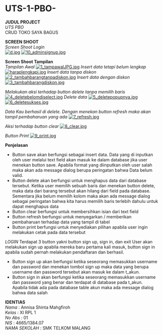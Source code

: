 # UTS-1-PBO-
**JUDUL PROJECT** <br>
*UTS PBO* <br>
CRUD TOKO SAYA BAGUS <br>


 **SCREEN SHOOT** <br>
*Screen Shoot Login* <br>
[![d.jpg](https://s7.postimg.org/mlm5jz9bv/image.jpg)](https://postimg.org/image/8f6eoqygn/)
[![10_adminsignup.jpg](https://s28.postimg.org/nfhy070tp/10_adminsignup.jpg)](https://postimg.org/image/9ykzhbqi1/)

**Screen Shoot Tampilan** <br>
*Tampilan Awal*
[![1_tampawalJPG.jpg](https://s23.postimg.org/5lebvzbrf/1_tampawal_JPG.jpg)](https://postimg.org/image/6noieiukn/)
*Insert data tetapi belum lengkap*
[![haraplengkapi.jpg](https://s15.postimg.org/jq83t6zh7/haraplengkapi.jpg)](https://postimg.org/image/uptb4spw7/)
*Insert data tanpa diskon*
[![2_tambahbarangtanpadiskon.jpg](https://s21.postimg.org/mwhfgdwp3/2_tambahbarangtanpadiskon.jpg)](https://postimg.org/image/ee7zc1q6b/)
*Insert data dengan diskon*
[![3_tambahbarangdiskon.jpg](https://s24.postimg.org/gcv2zx8cl/3_tambahbarangdiskon.jpg)](https://postimg.org/image/6fk26v0qp/)

*Melakukan aksi terhadap button delete tanpa memilih baris*
[![4_deletebelomdiselect.jpg](https://s1.postimg.org/79rtsiunj/4_deletebelomdiselect.jpg)](https://postimg.org/image/agmdc5f3f/)
*Delete data*
[![5_deletepopupnya.jpg](https://s24.postimg.org/5e2af28z9/5_deletepopupnya.jpg)](https://postimg.org/image/plfq7d6gh/)
[![6_deletesukses.jpg](https://s4.postimg.org/wyldqfpgd/6_deletesukses.jpg)](https://postimg.org/image/3w73nm36h/)

*Data Kau berhasil di delete. Dengan menekan button refresh maka akan tampil pembaharuan yang ada*
[![7_refresh.jpg](https://s2.postimg.org/mkp4gp89l/7_refresh.jpg)](https://postimg.org/image/m7xqaipzp/)

*Aksi terhadap button clear*
[![8_clear.jpg](https://s7.postimg.org/7xozx451n/8_clear.jpg)](https://postimg.org/image/wqyjxro1z/)

*Button Print*
[![9_print.jpg](https://s21.postimg.org/ldy8w7sqv/9_print.jpg)](https://postimg.org/image/yuv7f332b/)


**Penjelasan** <br>
- Button save akan berfungsi sebagai insert data. Data yang di inputkan oleh user melalui text field akan masuk ke dalam database jika user menekan button save. Apabila format yang diinputkan oleh user salah maka akan ada message dialog berupa peringatan bahwa Data belum valid.
- Button delete akan berfungsi untuk menghapus data  dari database tersebut. Ketika user memilih sebuah baris dan menekan button delete, maka data dari barang tersebut akan hilang dari field pada database. Sementara jika belum memilih kolom maka akan ada message dialog sebagai peringatan bahwa kita harus memilih baris terlebih dahulu untuk dapat menghapus data
- Button clear berfungsi untuk membersihkan isian dari text field
- Button refresh berfungsi untuk menyegarkan / memberikan pembaharuan terhadap data yang tampil di tabel 
- Button print berfungsi untuk menyediakan pilihan apabila user ingin melakukan cetak pada data tersebut

*LOGIN*
Terdapat 3 button yakni button sign up, sign in, dan exit
User akan melakukan sign up apabila mereka baru pertama kali masuk, button sign in apabila sudah pernah melakukan pendaftaran dan berhasil. 
- Button sign up akan berfungsi ketika seseorang memasukkan username dan password dan menekan tombol sign up maka data yang berupa username dan password tersebut akan masuk ke dalam t_akun. 
- Button sign in akan berfungsi ketika seseorang memasukkan username dan password yang benar dan terdapat di database pada t_akun. Apabila tidak ada pada database table akun maka ada message dialog bahwa data salah


**IDENTIAS** <br>
 *Nama*          : Annisa Shinta Mahgfiroh <br>
 *Kelas*         : XI RPL 1 <br>
 *No Abs*        : 01 <br>
 *NIS*           : 4665/1384.07 <br>
 *NAMA SEKOLAH*  : SMK TELKOM MALANG <br>
